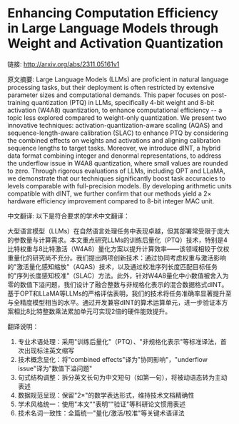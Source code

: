 # Enhancing Computation Efficiency in Large Language Models through Weight and Activation Quantization

链接: http://arxiv.org/abs/2311.05161v1

原文摘要:
Large Language Models (LLMs) are proficient in natural language processing
tasks, but their deployment is often restricted by extensive parameter sizes
and computational demands. This paper focuses on post-training quantization
(PTQ) in LLMs, specifically 4-bit weight and 8-bit activation (W4A8)
quantization, to enhance computational efficiency -- a topic less explored
compared to weight-only quantization. We present two innovative techniques:
activation-quantization-aware scaling (AQAS) and sequence-length-aware
calibration (SLAC) to enhance PTQ by considering the combined effects on
weights and activations and aligning calibration sequence lengths to target
tasks. Moreover, we introduce dINT, a hybrid data format combining integer and
denormal representations, to address the underflow issue in W4A8 quantization,
where small values are rounded to zero. Through rigorous evaluations of LLMs,
including OPT and LLaMA, we demonstrate that our techniques significantly boost
task accuracies to levels comparable with full-precision models. By developing
arithmetic units compatible with dINT, we further confirm that our methods
yield a 2$\times$ hardware efficiency improvement compared to 8-bit integer MAC
unit.

中文翻译:
以下是符合要求的学术中文翻译：

大型语言模型（LLMs）在自然语言处理任务中表现卓越，但其部署常受限于庞大的参数量与计算需求。本文重点研究LLMs的训练后量化（PTQ）技术，特别是4比特权重与8比特激活（W4A8）量化方案以提升计算效率——该领域相较于仅权重量化的研究尚不充分。我们提出两项创新技术：通过协同考虑权重与激活影响的"激活量化感知缩放"（AQAS）技术，以及通过校准序列长度匹配目标任务的"序列长度感知校准"（SLAC）方法。此外，针对W4A8量化中小数值被舍入为零的数值下溢问题，我们设计了融合整数与非规格化表示的混合数据格式dINT。基于OPT和LLaMA等LLMs的严格评估表明，我们的技术将任务准确率显著提升至与全精度模型相当的水平。通过开发兼容dINT的算术运算单元，进一步验证本方案相比8比特整数乘法累加单元可实现2倍的硬件能效提升。

翻译说明：
1. 专业术语处理：采用"训练后量化"（PTQ）、"非规格化表示"等标准译法，首次出现标注英文缩写
2. 技术概念显化：将"combined effects"译为"协同影响"，"underflow issue"译为"数值下溢问题"
3. 句式结构调整：拆分英文长句为中文短句（如第一句），将被动语态转为主动表述
4. 数据规范呈现：保留"2×"的数学表达形式，维持技术文档精确性
5. 学术风格统一：使用"本文""表明""验证"等科研论文惯用表述
6. 技术名词一致性：全篇统一"量化/激活/校准"等关键术语译法
